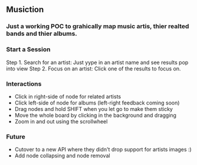 ## Musiction

### Just a working POC to grahically map music artis, thier realted bands and thier albums.

### Start a Session

Step 1. Search for an artist: Just yype in an artist name and see results pop into view
Step 2. Focus on an artist: Click one of the results to focus on.

### Interactions
- Click in right-side of node for related artists
- Click left-side of node for albums (left-right feedback coming soon)
- Drag nodes and hold SHIFT when you let go to make them sticky
- Move the whole board by clicking in the background and dragging
- Zoom in and out using the scrollwheel

### Future
- Cutover to a new API where they didn't drop support for artists images :)
- Add node collapsing and node removal
